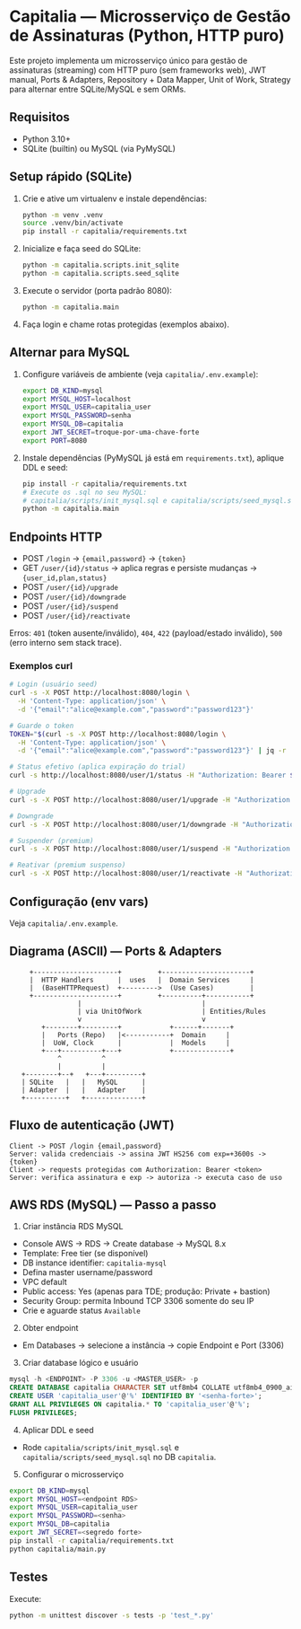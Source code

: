 # Capitalia — Microsserviço de Gestão de Assinaturas (Python, HTTP puro)

Este projeto implementa um microsserviço único para gestão de assinaturas (streaming) com HTTP puro (sem frameworks web), JWT manual, Ports & Adapters, Repository + Data Mapper, Unit of Work, Strategy para alternar entre SQLite/MySQL e sem ORMs.

## Requisitos

- Python 3.10+
- SQLite (builtin) ou MySQL (via PyMySQL)

## Setup rápido (SQLite)

1. Crie e ative um virtualenv e instale dependências:

   ```bash
   python -m venv .venv
   source .venv/bin/activate
   pip install -r capitalia/requirements.txt
   ```

2. Inicialize e faça seed do SQLite:

   ```bash
   python -m capitalia.scripts.init_sqlite
   python -m capitalia.scripts.seed_sqlite
   ```

3. Execute o servidor (porta padrão 8080):

   ```bash
   python -m capitalia.main
   ```

4. Faça login e chame rotas protegidas (exemplos abaixo).

## Alternar para MySQL

1. Configure variáveis de ambiente (veja `capitalia/.env.example`):

   ```bash
   export DB_KIND=mysql
   export MYSQL_HOST=localhost
   export MYSQL_USER=capitalia_user
   export MYSQL_PASSWORD=senha
   export MYSQL_DB=capitalia
   export JWT_SECRET=troque-por-uma-chave-forte
   export PORT=8080
   ```

2. Instale dependências (PyMySQL já está em `requirements.txt`), aplique DDL e seed:

   ```bash
   pip install -r capitalia/requirements.txt
   # Execute os .sql no seu MySQL:
   # capitalia/scripts/init_mysql.sql e capitalia/scripts/seed_mysql.sql
   python -m capitalia.main
   ```

## Endpoints HTTP

- POST `/login` → `{email,password}` → `{token}`
- GET `/user/{id}/status` → aplica regras e persiste mudanças → `{user_id,plan,status}`
- POST `/user/{id}/upgrade`
- POST `/user/{id}/downgrade`
- POST `/user/{id}/suspend`
- POST `/user/{id}/reactivate`

Erros: `401` (token ausente/inválido), `404`, `422` (payload/estado inválido), `500` (erro interno sem stack trace).

### Exemplos curl

```bash
# Login (usuário seed)
curl -s -X POST http://localhost:8080/login \
  -H 'Content-Type: application/json' \
  -d '{"email":"alice@example.com","password":"password123"}'

# Guarde o token
TOKEN="$(curl -s -X POST http://localhost:8080/login \
  -H 'Content-Type: application/json' \
  -d '{"email":"alice@example.com","password":"password123"}' | jq -r .token)"

# Status efetivo (aplica expiração do trial)
curl -s http://localhost:8080/user/1/status -H "Authorization: Bearer $TOKEN"

# Upgrade
curl -s -X POST http://localhost:8080/user/1/upgrade -H "Authorization: Bearer $TOKEN"

# Downgrade
curl -s -X POST http://localhost:8080/user/1/downgrade -H "Authorization: Bearer $TOKEN"

# Suspender (premium)
curl -s -X POST http://localhost:8080/user/1/suspend -H "Authorization: Bearer $TOKEN"

# Reativar (premium suspenso)
curl -s -X POST http://localhost:8080/user/1/reactivate -H "Authorization: Bearer $TOKEN"
```

## Configuração (env vars)

Veja `capitalia/.env.example`.

## Diagrama (ASCII) — Ports & Adapters

```
     +---------------------+         +----------------------+
     |  HTTP Handlers      |  uses   |  Domain Services     |
     |  (BaseHTTPRequest)  +--------->  (Use Cases)         |
     +---------------------+         +----------+-----------+
                 |                              |
                 | via UnitOfWork               | Entities/Rules
                 v                              v
        +--------+---------+            +------+-------+
        |   Ports (Repo)   |<-----------+  Domain     |
        |  UoW, Clock      |            |  Models     |
        +---+----------+---+            +--------------+
            ^          ^
            |          |
   +--------+--+   +---+---------+
   | SQLite   |   |   MySQL      |
   | Adapter  |   |   Adapter    |
   +----------+   +--------------+
```

## Fluxo de autenticação (JWT)

```
Client -> POST /login {email,password}
Server: valida credenciais -> assina JWT HS256 com exp=+3600s -> {token}
Client -> requests protegidas com Authorization: Bearer <token>
Server: verifica assinatura e exp -> autoriza -> executa caso de uso
```

## AWS RDS (MySQL) — Passo a passo

1) Criar instância RDS MySQL

- Console AWS → RDS → Create database → MySQL 8.x
- Template: Free tier (se disponível)
- DB instance identifier: `capitalia-mysql`
- Defina master username/password
- VPC default
- Public access: Yes (apenas para TDE; produção: Private + bastion)
- Security Group: permita Inbound TCP 3306 somente do seu IP
- Crie e aguarde status `Available`

2) Obter endpoint

- Em Databases → selecione a instância → copie Endpoint e Port (3306)

3) Criar database lógico e usuário

```sql
mysql -h <ENDPOINT> -P 3306 -u <MASTER_USER> -p
CREATE DATABASE capitalia CHARACTER SET utf8mb4 COLLATE utf8mb4_0900_ai_ci;
CREATE USER 'capitalia_user'@'%' IDENTIFIED BY '<senha-forte>';
GRANT ALL PRIVILEGES ON capitalia.* TO 'capitalia_user'@'%';
FLUSH PRIVILEGES;
```

4) Aplicar DDL e seed

- Rode `capitalia/scripts/init_mysql.sql` e `capitalia/scripts/seed_mysql.sql` no DB `capitalia`.

5) Configurar o microsserviço

```bash
export DB_KIND=mysql
export MYSQL_HOST=<endpoint RDS>
export MYSQL_USER=capitalia_user
export MYSQL_PASSWORD=<senha>
export MYSQL_DB=capitalia
export JWT_SECRET=<segredo forte>
pip install -r capitalia/requirements.txt
python capitalia/main.py
```

## Testes

Execute:

```bash
python -m unittest discover -s tests -p 'test_*.py'
```
